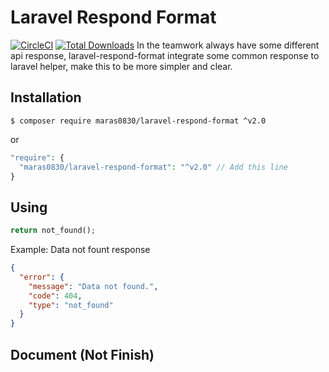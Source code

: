 # Laravel Respond Format
[![CircleCI](https://circleci.com/gh/Maras0830/laravel-respond-format/tree/2.0.svg?style=shield)](https://circleci.com/gh/Maras0830/laravel-respond-format/tree/2.0)
[![Total Downloads](https://img.shields.io/packagist/dt/maras0830/laravel-respond-format.svg?style=flat-square)](https://packagist.org/packages/maras0830/laravel-respond-format)
In the teamwork always have some different api response, laravel-respond-format integrate some common response to laravel helper, make this to be more simpler and clear.

## Installation
```
$ composer require maras0830/laravel-respond-format ^v2.0
```
or 
```php
"require": {
  "maras0830/laravel-respond-format": "^v2.0" // Add this line
}
```

## Using
```php
return not_found();
```

Example:
Data not fount response
```json
{
  "error": {
    "message": "Data not found.",
    "code": 404,
    "type": "not_found"
  }
}
```

## Document (Not Finish)
